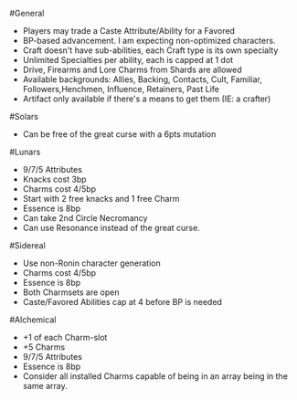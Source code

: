 #General

 * Players may trade a Caste Attribute/Ability for a Favored
 * BP-based advancement.  I am expecting non-optimized characters.
 * Craft doesn't have sub-abilities, each Craft type is its own specialty
 * Unlimited Specialties per ability, each is capped at 1 dot
 * Drive, Firearms and Lore Charms from Shards are allowed
 * Available backgrounds: Allies, Backing, Contacts, Cult, Familiar, Followers,Henchmen, Influence, Retainers, Past Life
 * Artifact only available if there's a means to get them (IE: a crafter)

#Solars

 * Can be free of the great curse with a 6pts mutation

#Lunars

 * 9/7/5 Attributes
 * Knacks cost 3bp
 * Charms cost 4/5bp
 * Start with 2 free knacks and 1 free Charm
 * Essence is 8bp
 * Can take 2nd Circle Necromancy
 * Can use Resonance instead of the great curse.

#Sidereal

 * Use non-Ronin character generation
 * Charms cost 4/5bp
 * Essence is 8bp
 * Both Charmsets are open
 * Caste/Favored Abilities cap at 4 before BP is needed

#Alchemical

 * +1 of each Charm-slot
 * +5 Charms
 * 9/7/5 Attributes
 * Essence is 8bp
 * Consider all installed Charms capable of being in an array being in the same array.
